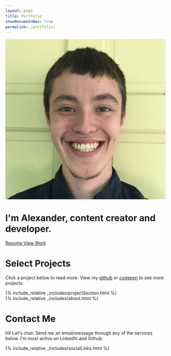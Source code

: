 ```yaml
---
layout: page
title: Portfolio
showResumeInNav: true
permalink: /portfolio/
---
```

<div class="portfolio-container">
  <div class="landing-wrap">
    <div class="landing-wrap-content">
      <img class="my-face" src="/assets/images/face_small.jpg" alt="My Face"/>
      <h1 class="portfolio-description">
        I'm Alexander, content creator and developer. 
        <i class="far fa-smile"></i>
      </h1>
      <div class="btn-group">
        <a class="btn" href="/assets/alexander_cannon_resume.pdf" download>
          Resume <i class="far fa-file-alt"></i>
        </a>
        <a class="btn btn-primary" href="#gallery">View Work</a>
      </div>
    </div>
  </div>

  <div id="gallery" class="section">
    <h1>Select Projects</h1>
    <p>Click a project below to read more. View my <a href="https://github.com/Alex-Cannon" target="_blank" rel="noopener noreferrer">github</a> or <a href="https://codepen.io/Alex_Cannon/" target="_blank" rel="noopener noreferrer">codepen</a> to see more projects.
    </p>
    {% include_relative _includes/projectSection.html %}
  </div>

  <div class="about-container">
    {% include_relative _includes/about.html %}
  </div>

  <div class="section" id="contact">
    <h1>Contact Me</h1>
    <p>Hi! Let's chat. Send me an email/message through any of the services below. I'm most active on LinkedIn and Github.</p>
    {% include_relative _includes/socialLinks.html %}
  </div>
</div>
